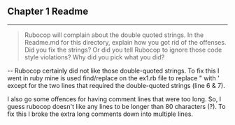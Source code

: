 ## Chapter 1 Readme
___

>Rubocop will complain about the double quoted strings. In the Readme.md for this directory, explain how you got rid of 
the offenses. Did you fix the strings? Or did you tell Rubocop to ignore those code style violations? Why did you pick 
what you did?

-- Rubocop certainly did not like those double-quoted strings.  To fix this I went in ruby mine is used find/replace on 
the ex1.rb file to replace " with ' except for the two lines that required the double-quoted strings (line 6 & 7).

I also go some offences for having comment lines that were too long.  So, I guess rubocop doesn't like any lines to be 
longer than 80 characters (?). To fix this I broke the extra long comments down into multiple lines.  
